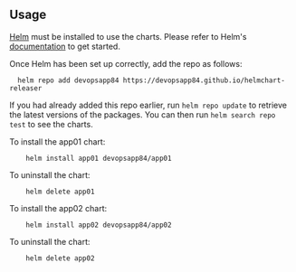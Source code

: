 ## Usage

[Helm](https://helm.sh) must be installed to use the charts.  Please refer to
Helm's [documentation](https://helm.sh/docs) to get started.

Once Helm has been set up correctly, add the repo as follows:

```
  helm repo add devopsapp84 https://devopsapp84.github.io/helmchart-releaser
```

If you had already added this repo earlier, run `helm repo update` to retrieve
the latest versions of the packages. You can then run `helm search repo
test` to see the charts.

To install the app01 chart:
```
    helm install app01 devopsapp84/app01
```

To uninstall the chart:
```
    helm delete app01
```

To install the app02 chart:
```
    helm install app02 devopsapp84/app02
```

To uninstall the chart:
```
    helm delete app02
```
